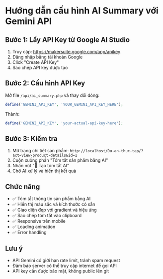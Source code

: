 # Hướng dẫn cấu hình AI Summary với Gemini API

## Bước 1: Lấy API Key từ Google AI Studio

1. Truy cập: https://makersuite.google.com/app/apikey
2. Đăng nhập bằng tài khoản Google
3. Click "Create API Key"
4. Sao chép API key được tạo

## Bước 2: Cấu hình API Key

Mở file `/api/ai_summary.php` và thay đổi dòng:

```php
define('GEMINI_API_KEY', 'YOUR_GEMINI_API_KEY_HERE');
```

Thành:

```php
define('GEMINI_API_KEY', 'your-actual-api-key-here');
```

## Bước 3: Kiểm tra

1. Mở trang chi tiết sản phẩm: `http://localhost/Du-an-thuc-tap/?act=view-product-details&id=1`
2. Cuộn xuống phần "Tóm tắt sản phẩm bằng AI"
3. Nhấn nút "🤖 Tạo tóm tắt AI"
4. Chờ AI xử lý và hiển thị kết quả

## Chức năng

- ✅ Tóm tắt thông tin sản phẩm bằng AI
- ✅ Hiển thị màu sắc và kích thước có sẵn
- ✅ Giao diện đẹp với gradient và hiệu ứng
- ✅ Sao chép tóm tắt vào clipboard
- ✅ Responsive trên mobile
- ✅ Loading animation
- ✅ Error handling

## Lưu ý

- API Gemini có giới hạn rate limit, tránh spam request
- Đảm bảo server có thể truy cập internet để gọi API
- API key cần được bảo mật, không public lên git
